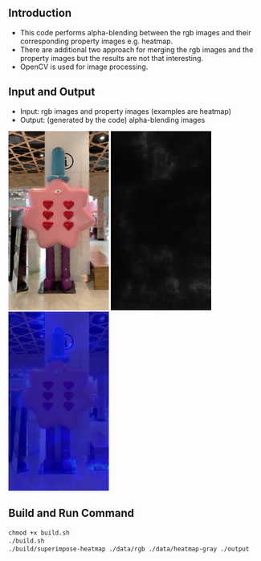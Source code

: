 ## Introduction

* This code performs alpha-blending between the rgb images and their corresponding property images e.g. heatmap.
* There are additional two approach for merging the rgb images and the property images but the results are not that interesting.
* OpenCV is used for image processing.

## Input and Output

* Input: rgb images and property images (examples are heatmap)
* Output: (generated by the code) alpha-blending images

<img src="data/rgb/00001.png" width="200" /> <img src="data/heatmap-gray/00001.png" width="200" /> <img src="output/00001.png" width="200" />

## Build and Run Command

```
chmod +x build.sh
./build.sh
./build/superimpose-heatmap ./data/rgb ./data/heatmap-gray ./output
```